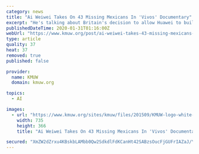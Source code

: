 ```yaml
---
category: news
title: "Ai Weiwei Takes On 43 Missing Mexicans In 'Vivos' Documentary"
excerpt: "He's talking about Britain's decision to allow Huawei to build up to 35% of the country's 5G phone network. Why a major loss? Let's start with national security. David Adelman was on the National Security Council under President Obama. He now runs an Internet research project at MIT. DAVID ADELMAN: The administration's case goes like this."
publishedDateTime: 2020-01-31T01:16:00Z
webUrl: "https://www.kmuw.org/post/ai-weiwei-takes-43-missing-mexicans-vivos-documentary"
type: article
quality: 37
heat: 37
removed: true
published: false

provider:
  name: KMUW
  domain: kmuw.org

topics:
  - AI

images:
  - url: "https://www.kmuw.org/sites/kmuw/files/201509/KMUW-logo-white-outline-transparent-background.png"
    width: 735
    height: 366
    title: "Ai Weiwei Takes On 43 Missing Mexicans In 'Vivos' Documentary"

secured: "XmZW2dZrxu4KBskbLAMbb0Qw2SdkdlFdKCanHt42SABzsOucFjGUFrIAZaJ/YYj27UIXBPkz1FIH+o+wpy9zkFJwNL4+TVoYKEmupHPxR7H4IFrrip7whbBy2w9sII7dy9/yCbgZuLB+/XLHLg7A2QSVbxuTadwKvPtXbNdtbQga8X/w+wDUEgn4kBu506qs/uhU3UioOTvyYWCjhzwZHOuqBVhGnjojTfMwQI2olYjqnInP2Degm3cmf6z9dGbKSemAlwhC3Sxrm2DyyLOG8NCgX/Ht4XLoGVEteCr7yPIaGEvuKiT5Raf9fJIjR93n;2ZUxdypVTvVjtEuWmFuVxQ=="
---
```


